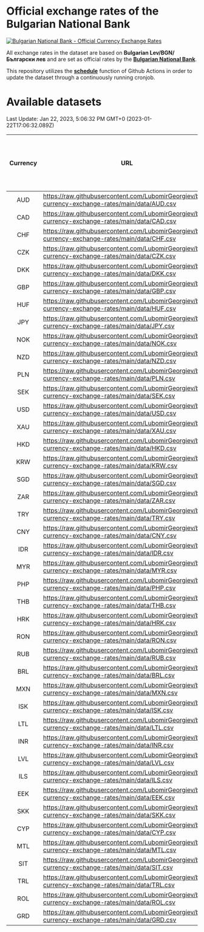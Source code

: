 # Official exchange rates of the Bulgarian National Bank

[![Bulgarian National Bank - Official Currency Exchange Rates](https://github.com/LubomirGeorgiev/bnb-currency-exchange-rates/actions/workflows/update-rates.yml/badge.svg?branch=main)](https://github.com/LubomirGeorgiev/bnb-currency-exchange-rates/actions/workflows/update-rates.yml)

All exchange rates in the dataset are based on **Bulgarian Lev/BGN/Български лев** and are set as official rates by the [**Bulgarian National Bank**](https://www.bnb.bg/Statistics/StExternalSector/StExchangeRates/StERForeignCurrencies/index.htm?toLang=_EN).

This repository utilizes the [**schedule**](https://docs.github.com/en/actions/reference/events-that-trigger-workflows) function of Github Actions in order to update the dataset through a continuously running cronjob.

# Available datasets

<!-- START LINKS (DO NOT EVER FU*ING DELETE THIS COMMENT FOR THE LOVE OF YOUR LIFE!!! IF YOU ARE CURIOS HOW IT WORKS, YOU CAN HAVE A LOOK AT ./src/updateReadme.ts) -->

Last Update: Jan 22, 2023, 5:06:32 PM GMT+0 (2023-01-22T17:06:32.089Z)

| Currency | URL                                                                                             | Number of records | Number of missing days that were filled in |
| :------: | ----------------------------------------------------------------------------------------------- | :---------------: | :----------------------------------------: |
|   AUD    | https://raw.githubusercontent.com/LubomirGeorgiev/bnb-currency-exchange-rates/main/data/AUD.csv |       8377        |                    2584                    |
|   CAD    | https://raw.githubusercontent.com/LubomirGeorgiev/bnb-currency-exchange-rates/main/data/CAD.csv |       8377        |                    2584                    |
|   CHF    | https://raw.githubusercontent.com/LubomirGeorgiev/bnb-currency-exchange-rates/main/data/CHF.csv |       8377        |                    2584                    |
|   CZK    | https://raw.githubusercontent.com/LubomirGeorgiev/bnb-currency-exchange-rates/main/data/CZK.csv |       8377        |                    2584                    |
|   DKK    | https://raw.githubusercontent.com/LubomirGeorgiev/bnb-currency-exchange-rates/main/data/DKK.csv |       8377        |                    2584                    |
|   GBP    | https://raw.githubusercontent.com/LubomirGeorgiev/bnb-currency-exchange-rates/main/data/GBP.csv |       8377        |                    2584                    |
|   HUF    | https://raw.githubusercontent.com/LubomirGeorgiev/bnb-currency-exchange-rates/main/data/HUF.csv |       8377        |                    2584                    |
|   JPY    | https://raw.githubusercontent.com/LubomirGeorgiev/bnb-currency-exchange-rates/main/data/JPY.csv |       8377        |                    2584                    |
|   NOK    | https://raw.githubusercontent.com/LubomirGeorgiev/bnb-currency-exchange-rates/main/data/NOK.csv |       8377        |                    2584                    |
|   NZD    | https://raw.githubusercontent.com/LubomirGeorgiev/bnb-currency-exchange-rates/main/data/NZD.csv |       8377        |                    2584                    |
|   PLN    | https://raw.githubusercontent.com/LubomirGeorgiev/bnb-currency-exchange-rates/main/data/PLN.csv |       8377        |                    2584                    |
|   SEK    | https://raw.githubusercontent.com/LubomirGeorgiev/bnb-currency-exchange-rates/main/data/SEK.csv |       8377        |                    2584                    |
|   USD    | https://raw.githubusercontent.com/LubomirGeorgiev/bnb-currency-exchange-rates/main/data/USD.csv |       8377        |                    2584                    |
|   XAU    | https://raw.githubusercontent.com/LubomirGeorgiev/bnb-currency-exchange-rates/main/data/XAU.csv |       8377        |                    2586                    |
|   HKD    | https://raw.githubusercontent.com/LubomirGeorgiev/bnb-currency-exchange-rates/main/data/HKD.csv |       8077        |                    2495                    |
|   KRW    | https://raw.githubusercontent.com/LubomirGeorgiev/bnb-currency-exchange-rates/main/data/KRW.csv |       8077        |                    2495                    |
|   SGD    | https://raw.githubusercontent.com/LubomirGeorgiev/bnb-currency-exchange-rates/main/data/SGD.csv |       8077        |                    2495                    |
|   ZAR    | https://raw.githubusercontent.com/LubomirGeorgiev/bnb-currency-exchange-rates/main/data/ZAR.csv |       8077        |                    2495                    |
|   TRY    | https://raw.githubusercontent.com/LubomirGeorgiev/bnb-currency-exchange-rates/main/data/TRY.csv |       6570        |                    2036                    |
|   CNY    | https://raw.githubusercontent.com/LubomirGeorgiev/bnb-currency-exchange-rates/main/data/CNY.csv |       6450        |                    2000                    |
|   IDR    | https://raw.githubusercontent.com/LubomirGeorgiev/bnb-currency-exchange-rates/main/data/IDR.csv |       6450        |                    2000                    |
|   MYR    | https://raw.githubusercontent.com/LubomirGeorgiev/bnb-currency-exchange-rates/main/data/MYR.csv |       6450        |                    2000                    |
|   PHP    | https://raw.githubusercontent.com/LubomirGeorgiev/bnb-currency-exchange-rates/main/data/PHP.csv |       6450        |                    2000                    |
|   THB    | https://raw.githubusercontent.com/LubomirGeorgiev/bnb-currency-exchange-rates/main/data/THB.csv |       6450        |                    2000                    |
|   HRK    | https://raw.githubusercontent.com/LubomirGeorgiev/bnb-currency-exchange-rates/main/data/HRK.csv |       6429        |                    1993                    |
|   RON    | https://raw.githubusercontent.com/LubomirGeorgiev/bnb-currency-exchange-rates/main/data/RON.csv |       6391        |                    1982                    |
|   RUB    | https://raw.githubusercontent.com/LubomirGeorgiev/bnb-currency-exchange-rates/main/data/RUB.csv |       6125        |                    1896                    |
|   BRL    | https://raw.githubusercontent.com/LubomirGeorgiev/bnb-currency-exchange-rates/main/data/BRL.csv |       5480        |                    1703                    |
|   MXN    | https://raw.githubusercontent.com/LubomirGeorgiev/bnb-currency-exchange-rates/main/data/MXN.csv |       5480        |                    1703                    |
|   ISK    | https://raw.githubusercontent.com/LubomirGeorgiev/bnb-currency-exchange-rates/main/data/ISK.csv |       5377        |                    1662                    |
|   LTL    | https://raw.githubusercontent.com/LubomirGeorgiev/bnb-currency-exchange-rates/main/data/LTL.csv |       5144        |                    1573                    |
|   INR    | https://raw.githubusercontent.com/LubomirGeorgiev/bnb-currency-exchange-rates/main/data/INR.csv |       5111        |                    1587                    |
|   LVL    | https://raw.githubusercontent.com/LubomirGeorgiev/bnb-currency-exchange-rates/main/data/LVL.csv |       4779        |                    1459                    |
|   ILS    | https://raw.githubusercontent.com/LubomirGeorgiev/bnb-currency-exchange-rates/main/data/ILS.csv |       4385        |                    1366                    |
|   EEK    | https://raw.githubusercontent.com/LubomirGeorgiev/bnb-currency-exchange-rates/main/data/EEK.csv |       3989        |                    1215                    |
|   SKK    | https://raw.githubusercontent.com/LubomirGeorgiev/bnb-currency-exchange-rates/main/data/SKK.csv |       2961        |                    903                     |
|   CYP    | https://raw.githubusercontent.com/LubomirGeorgiev/bnb-currency-exchange-rates/main/data/CYP.csv |       2893        |                    877                     |
|   MTL    | https://raw.githubusercontent.com/LubomirGeorgiev/bnb-currency-exchange-rates/main/data/MTL.csv |       2593        |                    788                     |
|   SIT    | https://raw.githubusercontent.com/LubomirGeorgiev/bnb-currency-exchange-rates/main/data/SIT.csv |       2531        |                    767                     |
|   TRL    | https://raw.githubusercontent.com/LubomirGeorgiev/bnb-currency-exchange-rates/main/data/TRL.csv |       1805        |                    546                     |
|   ROL    | https://raw.githubusercontent.com/LubomirGeorgiev/bnb-currency-exchange-rates/main/data/ROL.csv |       1686        |                    513                     |
|   GRD    | https://raw.githubusercontent.com/LubomirGeorgiev/bnb-currency-exchange-rates/main/data/GRD.csv |        359        |                    107                     |

<!-- END LINKS (DO NOT EVER FU*ING DELETE THIS COMMENT FOR THE LOVE OF YOUR LIFE!!! IF YOU ARE CURIOS HOW IT WORKS, YOU CAN HAVE A LOOK AT ./src/updateReadme.ts) -->
